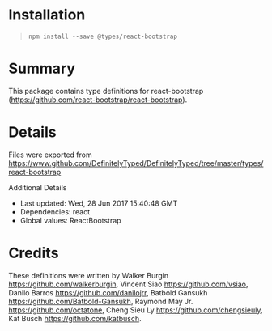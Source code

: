 # Installation
> `npm install --save @types/react-bootstrap`

# Summary
This package contains type definitions for react-bootstrap (https://github.com/react-bootstrap/react-bootstrap).

# Details
Files were exported from https://www.github.com/DefinitelyTyped/DefinitelyTyped/tree/master/types/react-bootstrap

Additional Details
 * Last updated: Wed, 28 Jun 2017 15:40:48 GMT
 * Dependencies: react
 * Global values: ReactBootstrap

# Credits
These definitions were written by Walker Burgin <https://github.com/walkerburgin>, Vincent Siao <https://github.com/vsiao>, Danilo Barros <https://github.com/danilojrr>, Batbold Gansukh <https://github.com/Batbold-Gansukh>, Raymond May Jr. <https://github.com/octatone>, Cheng Sieu Ly <https://github.com/chengsieuly>, Kat Busch <https://github.com/katbusch>.
